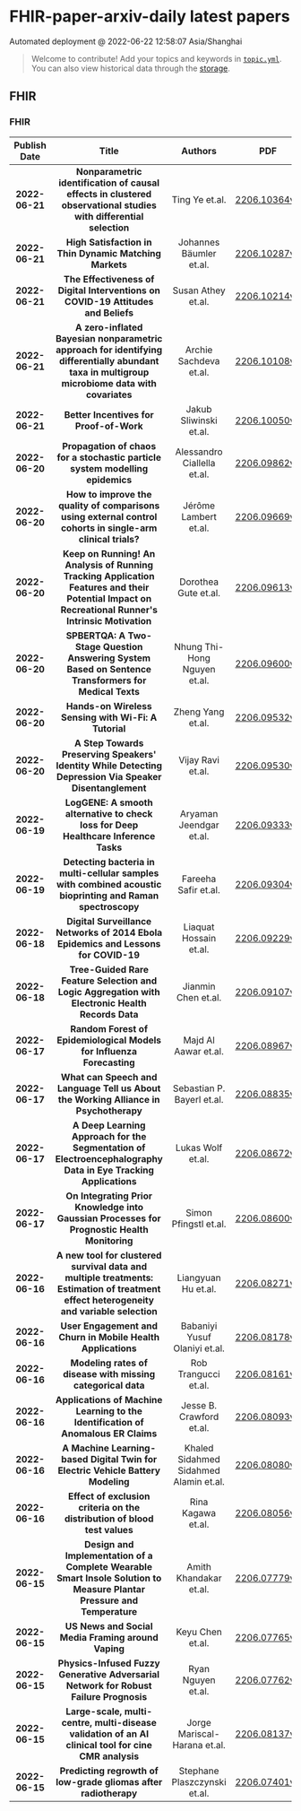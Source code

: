 # FHIR-paper-arxiv-daily latest papers
Automated deployment @ 2022-06-22 12:58:07 Asia/Shanghai
> Welcome to contribute! Add your topics and keywords in [`topic.yml`](https://github.com/wanghaisheng/Inuitive-paper-daily/blob/main/database/topic.yml).
> You can also view historical data through the [storage](https://github.com/wanghaisheng/Inuitive-paper-daily/blob/main/database/storage).

## FHIR

### FHIR
|Publish Date|Title|Authors|PDF|Code|
| :---: | :---: | :---: | :---: | :---: |
|**2022-06-21**|**Nonparametric identification of causal effects in clustered observational studies with differential selection**|Ting Ye et.al.|[2206.10364v1](http://arxiv.org/abs/2206.10364v1)|null|
|**2022-06-21**|**High Satisfaction in Thin Dynamic Matching Markets**|Johannes Bäumler et.al.|[2206.10287v1](http://arxiv.org/abs/2206.10287v1)|null|
|**2022-06-21**|**The Effectiveness of Digital Interventions on COVID-19 Attitudes and Beliefs**|Susan Athey et.al.|[2206.10214v1](http://arxiv.org/abs/2206.10214v1)|null|
|**2022-06-21**|**A zero-inflated Bayesian nonparametric approach for identifying differentially abundant taxa in multigroup microbiome data with covariates**|Archie Sachdeva et.al.|[2206.10108v1](http://arxiv.org/abs/2206.10108v1)|null|
|**2022-06-21**|**Better Incentives for Proof-of-Work**|Jakub Sliwinski et.al.|[2206.10050v1](http://arxiv.org/abs/2206.10050v1)|null|
|**2022-06-20**|**Propagation of chaos for a stochastic particle system modelling epidemics**|Alessandro Ciallella et.al.|[2206.09862v1](http://arxiv.org/abs/2206.09862v1)|null|
|**2022-06-20**|**How to improve the quality of comparisons using external control cohorts in single-arm clinical trials?**|Jérôme Lambert et.al.|[2206.09669v1](http://arxiv.org/abs/2206.09669v1)|null|
|**2022-06-20**|**Keep on Running! An Analysis of Running Tracking Application Features and their Potential Impact on Recreational Runner's Intrinsic Motivation**|Dorothea Gute et.al.|[2206.09613v1](http://arxiv.org/abs/2206.09613v1)|null|
|**2022-06-20**|**SPBERTQA: A Two-Stage Question Answering System Based on Sentence Transformers for Medical Texts**|Nhung Thi-Hong Nguyen et.al.|[2206.09600v1](http://arxiv.org/abs/2206.09600v1)|null|
|**2022-06-20**|**Hands-on Wireless Sensing with Wi-Fi: A Tutorial**|Zheng Yang et.al.|[2206.09532v1](http://arxiv.org/abs/2206.09532v1)|null|
|**2022-06-20**|**A Step Towards Preserving Speakers' Identity While Detecting Depression Via Speaker Disentanglement**|Vijay Ravi et.al.|[2206.09530v1](http://arxiv.org/abs/2206.09530v1)|null|
|**2022-06-19**|**LogGENE: A smooth alternative to check loss for Deep Healthcare Inference Tasks**|Aryaman Jeendgar et.al.|[2206.09333v1](http://arxiv.org/abs/2206.09333v1)|null|
|**2022-06-19**|**Detecting bacteria in multi-cellular samples with combined acoustic bioprinting and Raman spectroscopy**|Fareeha Safir et.al.|[2206.09304v1](http://arxiv.org/abs/2206.09304v1)|null|
|**2022-06-18**|**Digital Surveillance Networks of 2014 Ebola Epidemics and Lessons for COVID-19**|Liaquat Hossain et.al.|[2206.09229v1](http://arxiv.org/abs/2206.09229v1)|null|
|**2022-06-18**|**Tree-Guided Rare Feature Selection and Logic Aggregation with Electronic Health Records Data**|Jianmin Chen et.al.|[2206.09107v1](http://arxiv.org/abs/2206.09107v1)|null|
|**2022-06-17**|**Random Forest of Epidemiological Models for Influenza Forecasting**|Majd Al Aawar et.al.|[2206.08967v1](http://arxiv.org/abs/2206.08967v1)|null|
|**2022-06-17**|**What can Speech and Language Tell us About the Working Alliance in Psychotherapy**|Sebastian P. Bayerl et.al.|[2206.08835v1](http://arxiv.org/abs/2206.08835v1)|null|
|**2022-06-17**|**A Deep Learning Approach for the Segmentation of Electroencephalography Data in Eye Tracking Applications**|Lukas Wolf et.al.|[2206.08672v1](http://arxiv.org/abs/2206.08672v1)|null|
|**2022-06-17**|**On Integrating Prior Knowledge into Gaussian Processes for Prognostic Health Monitoring**|Simon Pfingstl et.al.|[2206.08600v1](http://arxiv.org/abs/2206.08600v1)|null|
|**2022-06-16**|**A new tool for clustered survival data and multiple treatments: Estimation of treatment effect heterogeneity and variable selection**|Liangyuan Hu et.al.|[2206.08271v1](http://arxiv.org/abs/2206.08271v1)|null|
|**2022-06-16**|**User Engagement and Churn in Mobile Health Applications**|Babaniyi Yusuf Olaniyi et.al.|[2206.08178v1](http://arxiv.org/abs/2206.08178v1)|null|
|**2022-06-16**|**Modeling rates of disease with missing categorical data**|Rob Trangucci et.al.|[2206.08161v1](http://arxiv.org/abs/2206.08161v1)|null|
|**2022-06-16**|**Applications of Machine Learning to the Identification of Anomalous ER Claims**|Jesse B. Crawford et.al.|[2206.08093v1](http://arxiv.org/abs/2206.08093v1)|null|
|**2022-06-16**|**A Machine Learning-based Digital Twin for Electric Vehicle Battery Modeling**|Khaled Sidahmed Sidahmed Alamin et.al.|[2206.08080v1](http://arxiv.org/abs/2206.08080v1)|null|
|**2022-06-16**|**Effect of exclusion criteria on the distribution of blood test values**|Rina Kagawa et.al.|[2206.08056v1](http://arxiv.org/abs/2206.08056v1)|null|
|**2022-06-15**|**Design and Implementation of a Complete Wearable Smart Insole Solution to Measure Plantar Pressure and Temperature**|Amith Khandakar et.al.|[2206.07779v1](http://arxiv.org/abs/2206.07779v1)|null|
|**2022-06-15**|**US News and Social Media Framing around Vaping**|Keyu Chen et.al.|[2206.07765v1](http://arxiv.org/abs/2206.07765v1)|null|
|**2022-06-15**|**Physics-Infused Fuzzy Generative Adversarial Network for Robust Failure Prognosis**|Ryan Nguyen et.al.|[2206.07762v1](http://arxiv.org/abs/2206.07762v1)|null|
|**2022-06-15**|**Large-scale, multi-centre, multi-disease validation of an AI clinical tool for cine CMR analysis**|Jorge Mariscal-Harana et.al.|[2206.08137v1](http://arxiv.org/abs/2206.08137v1)|null|
|**2022-06-15**|**Predicting regrowth of low-grade gliomas after radiotherapy**|Stephane Plaszczynski et.al.|[2206.07401v1](http://arxiv.org/abs/2206.07401v1)|null|
